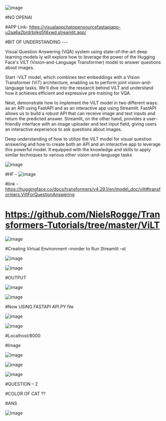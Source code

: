 ![image](https://github.com/Siddhartha082/Visual_QA_Chat_open_source_FASTAPI_STREAM_LIT/assets/110781138/120bcc5d-6c8a-4824-83d2-d3b3507a4ec7)

#NO OPENAI 

#APP Link- https://visualappchatopensourcefastapiapp-u2aa6a2brdrbilkg5f4xwd.streamlit.app/

#BIT OF UNDERSTANDING ---

Visual Question Answering (VQA) system using state-of-the-art deep learning models  Iy will explore how to leverage the power of the Hugging Face's ViLT (Vision-and-Language Transformer) model to answer questions about images.

Start -ViLT model, which combines text embeddings with a Vision Transformer (ViT) architecture, enabling us to perform joint vision-and-language tasks. We'll dive into the research behind ViLT and understand how it achieves efficient and expressive pre-training for VQA.

Next, demonstrate how to implement the ViLT model in two different ways: as an API using FastAPI and as an interactive app using Streamlit. FastAPI allows us to build a robust API that can receive image and text inputs and return the predicted answer. Streamlit, on the other hand, provides a user-friendly interface with an image uploader and text input field, giving users an interactive experience to ask questions about images.

Deep understanding of how to utilize the ViLT model for visual question answering and how to create both an API and an interactive app to leverage this powerful model. It  equipped with the knowledge and skills to apply similar techniques to various other vision-and-language tasks

![image](https://github.com/Siddhartha082/Visual_QA_Chat_open_source_FASTAPI_STREAM_LIT/assets/110781138/22286b55-4cc6-49e0-8021-a3dd456a48a8)

#HF - ![image](https://github.com/Siddhartha082/Visual_QA_Chat_open_source_FASTAPI_STREAM_LIT/assets/110781138/f62ca96b-78a8-4af2-810c-628635d8610e)

#link - https://huggingface.co/docs/transformers/v4.29.1/en/model_doc/vilt#transformers.ViltForQuestionAnswering

# https://github.com/NielsRogge/Transformers-Tutorials/tree/master/ViLT

![image](https://github.com/Siddhartha082/Visual_QA_Chat_open_source_FASTAPI_STREAM_LIT/assets/110781138/efca2025-7504-4f6f-be09-5700cd9dadd7)

#Creating Virtual Environment –inorder to Run Streamlit –st

![image](https://github.com/Siddhartha082/Visual_QA_Chat_open_source_FASTAPI_STREAM_LIT/assets/110781138/c7437a4e-645c-4319-9be6-34e2ac506827)

![image](https://github.com/Siddhartha082/Visual_QA_Chat_open_source_FASTAPI_STREAM_LIT/assets/110781138/c79e9e6c-b782-4e67-83d8-e65de298c890)

#OUTPUT

![image](https://github.com/Siddhartha082/Visual_QA_Chat_open_source_FASTAPI_STREAM_LIT/assets/110781138/d5f8503e-7d1d-48ae-bd26-04219410ff62)

![image](https://github.com/Siddhartha082/Visual_QA_Chat_open_source_FASTAPI_STREAM_LIT/assets/110781138/3b5000e1-f7a9-46e1-9c3d-7a4c732a126e)

#Now USING FASTAPI  API.PY file 

![image](https://github.com/Siddhartha082/Visual_QA_Chat_open_source_FASTAPI_STREAM_LIT/assets/110781138/83777709-51b7-482d-84c6-e09a9fda7441)

![image](https://github.com/Siddhartha082/Visual_QA_Chat_open_source_FASTAPI_STREAM_LIT/assets/110781138/ef415fa3-877f-4435-87af-3201f76b30bd)

#Localhost/8000

#Image

![image](https://github.com/Siddhartha082/Visual_QA_Chat_open_source_FASTAPI_STREAM_LIT/assets/110781138/fe363fd1-e377-47cc-9cba-e0a96245dd87)

![image](https://github.com/Siddhartha082/Visual_QA_Chat_open_source_FASTAPI_STREAM_LIT/assets/110781138/33618b47-e60c-405e-be9a-86cc29fffa9a)

![image](https://github.com/Siddhartha082/Visual_QA_Chat_open_source_FASTAPI_STREAM_LIT/assets/110781138/d3dab00f-2e9b-46db-aae5-8786842a61e8)


#QUESTION – 2 

#COLOR OF CAT ??

#ANS

![image](https://github.com/Siddhartha082/Visual_QA_Chat_open_source_FASTAPI_STREAM_LIT/assets/110781138/33853179-b897-43f4-8876-45a1cbb151f2)



